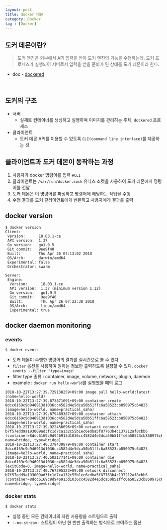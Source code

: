 ```yaml
---
layout: post
title: docker 데몬
category: Docker
tag : [Docker]
---
```


## 도커 데몬이란?
> 도커 엔진은 외부에서 API 입력을 받아 도커 엔진의 기능을 수행하는데, 도커 프로세스가 실행되어 서버로서 입력을 받을 준비가 된 상태를 도커 데몬이라 한다.

* doc - [dockered](https://docs.docker.com/engine/reference/commandline/dockerd/)


<br>


## 도커의 구조
* 서버
  * 실제로 컨테이너를 생성하고 실행하며 이미지를 관리하는 주체, `dockered` 프로세스
* 클라이언트
  * 도커 데몬 API를 이용할 수 있도록   `CLI(command line interface)`를 제공하는 것

## 클라이언트과 도커 데몬이 동작하는 과정
1. 사용자가 docker 명령어를 입력 `#CLI`
2. 클라이언트는 `/var/run/docker.sock` 유닉스 소켓을 사용하여 도커 데몬에게 명령어를 전달
3. 도커 데몬은 이 명령어를 파싱하고 명령어에 해당하는 작업을 수행
4. 수행 결과를 도커 클라이언트에게 반환하고 사용자에게 결과를 출력

## docker version
```
$ docker version
Client:
 Version:      18.03.1-ce
 API version:  1.37
 Go version:   go1.9.5
 Git commit:   9ee9f40
 Built:        Thu Apr 26 07:13:02 2018
 OS/Arch:      darwin/amd64
 Experimental: false
 Orchestrator: swarm

Server:
 Engine:
  Version:      18.03.1-ce
  API version:  1.37 (minimum version 1.12)
  Go version:   go1.9.5
  Git commit:   9ee9f40
  Built:        Thu Apr 26 07:22:38 2018
  OS/Arch:      linux/amd64
  Experimental: true
```

## docker daemon monitoring

### events
```
$ docker events
```
* 도커 데몬이 수행한 명령어의 결과를 실시간으로 볼 수 있다
* `filter` 옵션을 사용하여 원하는 정보만 출력하도록 설정할 수 있다. `docker events --filter 'type=image'`
* filter type 종류 : container, image, volume, network, plugin, daemon
* example : `docker run hello-world`를 실행했을 때의 로그
```
2018-10-22T13:27:39.729138259+09:00 image pull hello-world:latest (name=hello-world)
2018-10-22T13:27:39.873871091+09:00 container create 8dcc6169c9d946913d1036cc4582d4e5dca50b51ffc6a58523cb850975c64823 (image=hello-world, name=practical_saha)
2018-10-22T13:27:39.879489387+09:00 container attach 8dcc6169c9d946913d1036cc4582d4e5dca50b51ffc6a58523cb850975c64823 (image=hello-world, name=practical_saha)
2018-10-22T13:27:39.922456696+09:00 network connect b7f57edd9a193009ad3fc1d7ca132c55b1ec6edba5f87763b4c137212af8cbb6 (container=8dcc6169c9d946913d1036cc4582d4e5dca50b51ffc6a58523cb850975c64823, name=bridge, type=bridge)
2018-10-22T13:27:40.379439879+09:00 container start 8dcc6169c9d946913d1036cc4582d4e5dca50b51ffc6a58523cb850975c64823 (image=hello-world, name=practical_saha)
2018-10-22T13:27:40.502177141+09:00 container die 8dcc6169c9d946913d1036cc4582d4e5dca50b51ffc6a58523cb850975c64823 (exitCode=0, image=hello-world, name=practical_saha)
2018-10-22T13:27:40.767295323+09:00 network disconnect b7f57edd9a193009ad3fc1d7ca132c55b1ec6edba5f87763b4c137212af8cbb6 (container=8dcc6169c9d946913d1036cc4582d4e5dca50b51ffc6a58523cb850975c64823, name=bridge, type=bridge)
```

### docker stats 
```
$ docker stats
```
* 실행 중인 모든 컨테이너의 자원 사용량을 스트림으로 출력
* `--no-stream` : 스트림이 아닌 한 번만 출력하는 방식으로 보여주는 옵션

